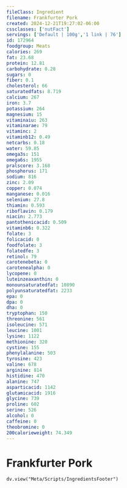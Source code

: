 ```yaml
---
fileClass: Ingredient
filename: Frankfurter Pork
created: 2024-12-21T19:27:02-06:00
cssclasses: ['nutFact']
servings: ['Default | 100g','1 link | 76']
id: 172964
foodgroup: Meats
calories: 269
fat: 23.68
protein: 12.81
carbohydrate: 0.28
sugars: 0
fiber: 0.1
cholesterol: 66
saturatedfats: 8.719
calcium: 267
iron: 3.7
potassium: 264
magnesium: 15
vitaminaiu: 263
vitaminarae: 79
vitaminc: 2
vitaminb12: 0.49
netcarbs: 0.18
water: 59.85
omega3s: 151
omega6s: 1955
pralscore: 3.168
phosphorus: 171
sodium: 816
zinc: 2.09
copper: 0.074
manganese: 0.016
selenium: 27.8
thiamin: 0.593
riboflavin: 0.179
niacin: 2.773
pantothenicacid: 0.509
vitaminb6: 0.322
folate: 3
folicacid: 0
foodfolate: 3
folatedfe: 3
retinol: 79
carotenebeta: 0
carotenealpha: 0
lycopene: 0
luteinzeaxanthin: 0
monounsaturatedfat: 10890
polyunsaturatedfat: 2233
epa: 0
dpa: 0
dha: 0
tryptophan: 150
threonine: 561
isoleucine: 571
leucine: 1001
lysine: 1122
methionine: 320
cystine: 155
phenylalanine: 503
tyrosine: 423
valine: 678
arginine: 814
histidine: 470
alanine: 747
asparticacid: 1142
glutamicacid: 1916
glycine: 739
proline: 602
serine: 526
alcohol: 0
caffeine: 0
theobromine: 0
200calorieweight: 74.349
---
```


# Frankfurter Pork

```dataviewjs
dv.view("Meta/Scripts/IngredientsFooter")
```